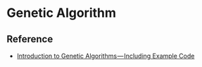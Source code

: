 
# Genetic Algorithm

## Reference

  * [Introduction to Genetic Algorithms — Including Example Code](https://towardsdatascience.com/introduction-to-genetic-algorithms-including-example-code-e396e98d8bf3)
